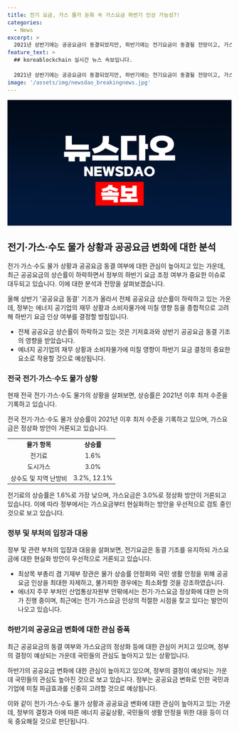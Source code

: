 ```yaml
---
title: 전기 요금, 가스 물가 둔화 속 가스요금 하반기 인상 가능성?!
categories:
  - News
excerpt: >
  2021년 상반기에는 공공요금이 동결되었지만, 하반기에는 전기요금이 동결될 전망이고, 가스요금은 인상될 것으로 예상된다. 전국의 전기·가스·수도 물가는 지난년에 비해 상승률이 낮아졌으며, 정부는 공공요금 동결 여부를 종합적으로 고려해 결정할 예정이다. 에너지 부처는 가스요금을 먼저 정상화하는 방안을 모색하고 있으며, 정부는 요금 인상시 파급효과를 고려하여 신중한 입장을 보이고 있다. 최상목 부총리 겸 기재부 장관은 "요금 인상은 최소화해 국민이 납득할 수 있는 수준으로 최대한 자제해야 한다"고 밝혔다.
feature_text: >
  ## koreablockchain 실시간 뉴스 속보입니다.

  2021년 상반기에는 공공요금이 동결되었지만, 하반기에는 전기요금이 동결될 전망이고, 가스요금은 인상될 것으로 예상된다. 전국의 전기·가스·수도 물가는 지난년에 비해 상승률이 낮아졌으며, 정부는 공공요금 동결 여부를 종합적으로 고려해 결정할 예정이다. 에너지 부처는 가스요금을 먼저 정상화하는 방안을 모색하고 있으며, 정부는 요금 인상시 파급효과를 고려하여 신중한 입장을 보이고 있다. 최상목 부총리 겸 기재부 장관은 "요금 인상은 최소화해 국민이 납득할 수 있는 수준으로 최대한 자제해야 한다"고 밝혔다.
image: '/assets/img/newsdao_breakingnews.jpg'
---
```


<p><img src="/assets/img/newsdao_breakingnews.jpg" alt="koreablockchain 속보" /></p>

<h2 data-ke-size="size26">전기·가스·수도 물가 상황과 공공요금 변화에 대한 분석</h2>

<p>전기·가스·수도 물가 상황과 공공요금 동결 여부에 대한 관심이 높아지고 있는 가운데, 최근 공공요금의 상슨률이 하락하면서 정부의 하반기 요금 조정 여부가 중요한 이슈로 대두되고 있습니다. 이에 대한 분석과 전망을 살펴보겠습니다.</p>

<p data-ke-size="size16">올해 상반기 '공공요금 동결' 기조가 올라서 전체 공공요금 상슨률이 하락하고 있는 가운데, 정부는 에너지 공기업의 재무 상황과 소비자물가에 미칠 영향 등을 종합적으로 고려해 하반기 요금 인상 여부를 결정할 방침입니다.</p>

<ul>
  <li>전체 공공요금 상슨률이 하락하고 있는 것은 기저효과와 상반기 공공요금 동결 기조의 영향을 받았습니다.</li>
  <li>에너지 공기업의 재무 상황과 소비자물가에 미칠 영향이 하반기 요금 결정의 중요한 요소로 작용할 것으로 예상됩니다.</li>
</ul>

<h3 data-ke-size="size24">전국 전기·가스·수도 물가 상황</h3>

<p>현재 전국 전기·가스·수도 물가의 상황을 살펴보면, 상승률은 2021년 이후 최저 수준을 기록하고 있습니다.</p>

<p data-ke-size="size16">전국 전기·가스·수도 물가 상승률이 2021년 이후 최저 수준을 기록하고 있으며, 가스요금은 정상화 방안이 거론되고 있습니다.</p>

<table>
  <tbody>
    <tr>
      <td style="text-align: center; height: 17px;"><b>물가 항목</b></td>
      <td style="text-align: center; height: 17px;"><b>상승률</b></td>
    </tr>
    <tr>
      <td style="text-align: center; height: 17px;">전기료</td>
      <td style="text-align: center; height: 17px;">1.6%</td>
    </tr>
    <tr>
      <td style="text-align: center; height: 17px;">도시가스</td>
      <td style="text-align: center; height: 17px;">3.0%</td>
    </tr>
    <tr>
      <td style="text-align: center; height: 17px;">상수도 및 지역 난방비</td>
      <td style="text-align: center; height: 17px;">3.2%, 12.1%</td>
    </tr>
  </tbody>
</table>

<p data-ke-size="size16">전기료의 상승률은 1.6%로 가장 낮으며, 가스요금은 3.0%로 정상화 방안이 거론되고 있습니다. 이에 따라 정부에서는 가스요금부터 현실화하는 방안을 우선적으로 검토 중인 것으로 보고 있습니다.</p>

<h3 data-ke-size="size24">정부 및 부처의 입장과 대응</h3>

<p>정부 및 관련 부처의 입장과 대응을 살펴보면, 전기요금은 동결 기조를 유지하되 가스요금에 대한 현실화 방안이 우선적으로 거론되고 있습니다.</p>

<ul>
  <li>최상목 부총리 겸 기재부 장관은 물가 상승률 안정화와 국민 생활 안정을 위해 공공요금 인상을 최대한 자제하고, 불가피한 경우에는 최소화할 것을 강조하였습니다.</li>
  <li>에너지 주무 부처인 산업통상자원부 안팎에서는 전기·가스요금 정상화에 대한 논의가 진행 중이며, 최근에는 전기·가스요금 인상의 적절한 시점을 찾고 있다는 발언이 나오고 있습니다.</li>
</ul>

<h3 data-ke-size="size24">하반기의 공공요금 변화에 대한 관심 증폭</h3>

<p>최근 공공요금의 동결 여부와 가스요금의 정상화 등에 대한 관심이 커지고 있으며, 정부의 결정이 예상되는 가운데 국민들의 관심도 높아지고 있는 상황입니다.</p>

<p data-ke-size="size16">하반기의 공공요금 변화에 대한 관심이 높아지고 있으며, 정부의 결정이 예상되는 가운데 국민들의 관심도 높아진 것으로 보고 있습니다. 정부는 공공요금 변화로 인한 국민과 기업에 미칠 파급효과를 신중히 고려할 것으로 예상됩니다.</p>

<p>이와 같이 전기·가스·수도 물가 상황과 공공요금 변화에 대한 관심이 높아지고 있는 가운데, 정부의 결정과 이에 따른 에너지 공긽상황, 국민들의 생활 안정을 위한 대응 등이 더욱 중요해질 것으로 판단됩니다.</p>

